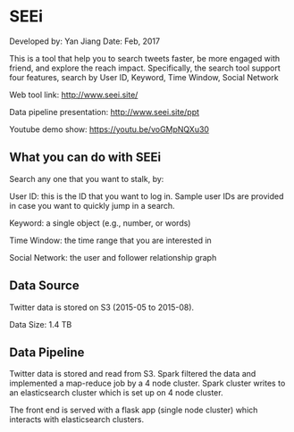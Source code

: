 # SEEi
Developed by: Yan Jiang
Date: Feb, 2017


This is a tool that help you to search tweets faster, be more engaged with friend, and explore the reach impact. Specifically, the search tool support four features, search by User ID, Keyword, Time Window, Social Network

Web tool link: http://www.seei.site/

Data pipeline presentation: http://www.seei.site/ppt

Youtube demo show: https://youtu.be/voGMpNQXu30


## What you can do with SEEi
Search any one that you want to stalk, by:

User ID: this is the ID that you want to log in. Sample user IDs are provided in case you want to quickly jump in a search.

Keyword: a single object (e.g., number, or words)

Time Window: the time range that you are interested in 

Social Network: the user and follower relationship graph


## Data Source
Twitter data is stored on S3 (2015-05 to 2015-08). 

Data Size: 1.4 TB

## Data Pipeline
Twitter data is stored and read from S3. Spark filtered the data and implemented a map-reduce job by a 4 node cluster. Spark cluster writes to an elasticsearch cluster which is set up on 4 node cluster. 

The front end is served with a flask app (single node cluster) which interacts with elasticsearch clusters.

